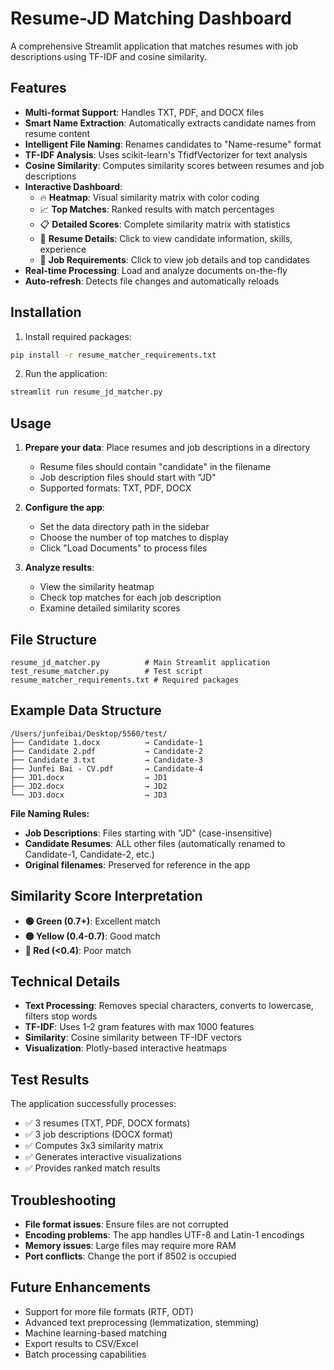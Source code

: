 # Resume-JD Matching Dashboard

A comprehensive Streamlit application that matches resumes with job descriptions using TF-IDF and cosine similarity.

## Features

- **Multi-format Support**: Handles TXT, PDF, and DOCX files
- **Smart Name Extraction**: Automatically extracts candidate names from resume content
- **Intelligent File Naming**: Renames candidates to "Name-resume" format
- **TF-IDF Analysis**: Uses scikit-learn's TfidfVectorizer for text analysis
- **Cosine Similarity**: Computes similarity scores between resumes and job descriptions
- **Interactive Dashboard**:
  - 🔥 **Heatmap**: Visual similarity matrix with color coding
  - 📈 **Top Matches**: Ranked results with match percentages
  - 📋 **Detailed Scores**: Complete similarity matrix with statistics
  - 👤 **Resume Details**: Click to view candidate information, skills, experience
  - 💼 **Job Requirements**: Click to view job details and top candidates
- **Real-time Processing**: Load and analyze documents on-the-fly
- **Auto-refresh**: Detects file changes and automatically reloads

## Installation

1. Install required packages:

```bash
pip install -r resume_matcher_requirements.txt
```

2. Run the application:

```bash
streamlit run resume_jd_matcher.py
```

## Usage

1. **Prepare your data**: Place resumes and job descriptions in a directory

   - Resume files should contain "candidate" in the filename
   - Job description files should start with "JD"
   - Supported formats: TXT, PDF, DOCX

2. **Configure the app**:

   - Set the data directory path in the sidebar
   - Choose the number of top matches to display
   - Click "Load Documents" to process files

3. **Analyze results**:
   - View the similarity heatmap
   - Check top matches for each job description
   - Examine detailed similarity scores

## File Structure

```
resume_jd_matcher.py          # Main Streamlit application
test_resume_matcher.py        # Test script
resume_matcher_requirements.txt # Required packages
```

## Example Data Structure

```
/Users/junfeibai/Desktop/5560/test/
├── Candidate 1.docx          → Candidate-1
├── Candidate 2.pdf           → Candidate-2
├── Candidate 3.txt           → Candidate-3
├── Junfei Bai - CV.pdf       → Candidate-4
├── JD1.docx                  → JD1
├── JD2.docx                  → JD2
└── JD3.docx                  → JD3
```

**File Naming Rules:**

- **Job Descriptions**: Files starting with "JD" (case-insensitive)
- **Candidate Resumes**: ALL other files (automatically renamed to Candidate-1, Candidate-2, etc.)
- **Original filenames**: Preserved for reference in the app

## Similarity Score Interpretation

- **🟢 Green (0.7+)**: Excellent match
- **🟡 Yellow (0.4-0.7)**: Good match
- **🔴 Red (<0.4)**: Poor match

## Technical Details

- **Text Processing**: Removes special characters, converts to lowercase, filters stop words
- **TF-IDF**: Uses 1-2 gram features with max 1000 features
- **Similarity**: Cosine similarity between TF-IDF vectors
- **Visualization**: Plotly-based interactive heatmaps

## Test Results

The application successfully processes:

- ✅ 3 resumes (TXT, PDF, DOCX formats)
- ✅ 3 job descriptions (DOCX format)
- ✅ Computes 3x3 similarity matrix
- ✅ Generates interactive visualizations
- ✅ Provides ranked match results

## Troubleshooting

- **File format issues**: Ensure files are not corrupted
- **Encoding problems**: The app handles UTF-8 and Latin-1 encodings
- **Memory issues**: Large files may require more RAM
- **Port conflicts**: Change the port if 8502 is occupied

## Future Enhancements

- Support for more file formats (RTF, ODT)
- Advanced text preprocessing (lemmatization, stemming)
- Machine learning-based matching
- Export results to CSV/Excel
- Batch processing capabilities
